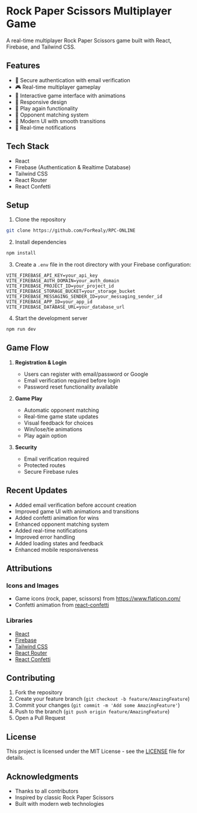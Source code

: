 # Rock Paper Scissors Multiplayer Game

A real-time multiplayer Rock Paper Scissors game built with React, Firebase, and Tailwind CSS.

## Features

- 🔐 Secure authentication with email verification
- 🎮 Real-time multiplayer gameplay
- 🎯 Interactive game interface with animations
- 📱 Responsive design
- 🔄 Play again functionality
- 👥 Opponent matching system
- 🎨 Modern UI with smooth transitions
- 🔔 Real-time notifications

## Tech Stack

- React
- Firebase (Authentication & Realtime Database)
- Tailwind CSS
- React Router
- React Confetti

## Setup

1. Clone the repository
```bash
git clone https://github.com/ForRealy/RPC-ONLINE
```

2. Install dependencies
```bash
npm install
```

3. Create a `.env` file in the root directory with your Firebase configuration:
```env
VITE_FIREBASE_API_KEY=your_api_key
VITE_FIREBASE_AUTH_DOMAIN=your_auth_domain
VITE_FIREBASE_PROJECT_ID=your_project_id
VITE_FIREBASE_STORAGE_BUCKET=your_storage_bucket
VITE_FIREBASE_MESSAGING_SENDER_ID=your_messaging_sender_id
VITE_FIREBASE_APP_ID=your_app_id
VITE_FIREBASE_DATABASE_URL=your_database_url
```

4. Start the development server
```bash
npm run dev
```

## Game Flow

1. **Registration & Login**
   - Users can register with email/password or Google
   - Email verification required before login
   - Password reset functionality available

2. **Game Play**
   - Automatic opponent matching
   - Real-time game state updates
   - Visual feedback for choices
   - Win/lose/tie animations
   - Play again option

3. **Security**
   - Email verification required
   - Protected routes
   - Secure Firebase rules

## Recent Updates

- Added email verification before account creation
- Improved game UI with animations and transitions
- Added confetti animation for wins
- Enhanced opponent matching system
- Added real-time notifications
- Improved error handling
- Added loading states and feedback
- Enhanced mobile responsiveness

## Attributions

### Icons and Images
- Game icons (rock, paper, scissors) from https://www.flaticon.com/
- Confetti animation from [react-confetti](https://github.com/alampros/react-confetti)

### Libraries
- [React](https://reactjs.org/)
- [Firebase](https://firebase.google.com/)
- [Tailwind CSS](https://tailwindcss.com/)
- [React Router](https://reactrouter.com/)
- [React Confetti](https://github.com/alampros/react-confetti)

## Contributing

1. Fork the repository
2. Create your feature branch (`git checkout -b feature/AmazingFeature`)
3. Commit your changes (`git commit -m 'Add some AmazingFeature'`)
4. Push to the branch (`git push origin feature/AmazingFeature`)
5. Open a Pull Request

## License

This project is licensed under the MIT License - see the [LICENSE](LICENSE) file for details.

## Acknowledgments

- Thanks to all contributors
- Inspired by classic Rock Paper Scissors
- Built with modern web technologies
